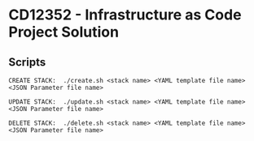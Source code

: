 # CD12352 - Infrastructure as Code Project Solution

## Scripts

`CREATE STACK: 
./create.sh <stack name> <YAML template file name> <JSON Parameter file name>
`

`UPDATE STACK: 
./update.sh <stack name> <YAML template file name> <JSON Parameter file name>
`

`DELETE STACK: 
./delete.sh <stack name> <YAML template file name> <JSON Parameter file name>
`
